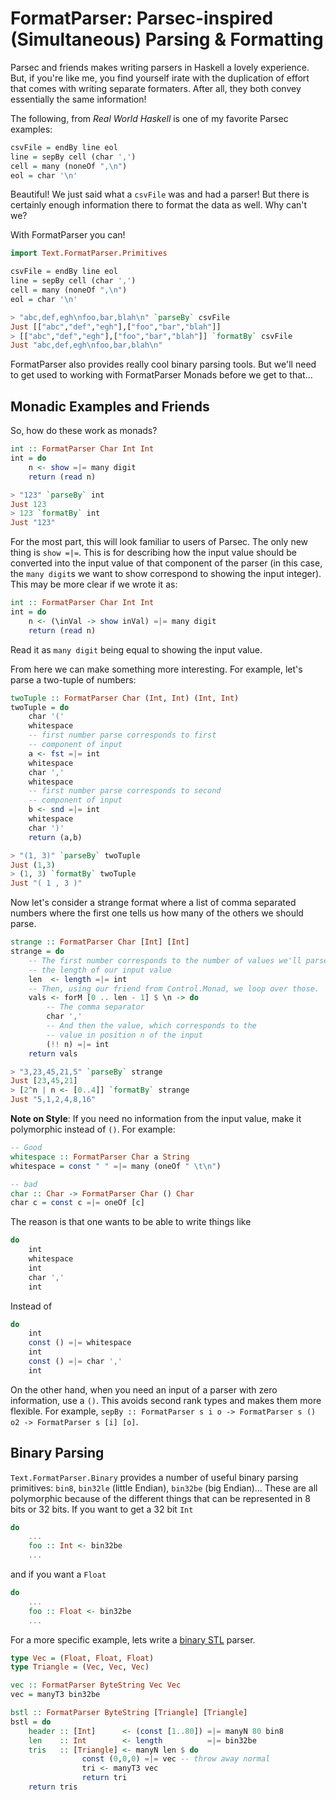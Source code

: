FormatParser: Parsec-inspired (Simultaneous) Parsing & Formatting
=================================================================

Parsec and friends makes writing parsers in Haskell a lovely experience. But, if you're like me, you find yourself irate with the duplication of effort that comes with writing separate formaters. After all, they both convey essentially the same information!

The following, from *Real World Haskell* is one of my favorite Parsec examples:

```haskell
csvFile = endBy line eol
line = sepBy cell (char ',')
cell = many (noneOf ",\n")
eol = char '\n'
```

Beautiful! We just said what a `csvFile` was and had a parser! But there is certainly enough information there to format the data as well. Why can't we?

With FormatParser you can!

```haskell
import Text.FormatParser.Primitives

csvFile = endBy line eol
line = sepBy cell (char ',')
cell = many (noneOf ",\n")
eol = char '\n'
```

```haskell
> "abc,def,egh\nfoo,bar,blah\n" `parseBy` csvFile 
Just [["abc","def","egh"],["foo","bar","blah"]]
> [["abc","def","egh"],["foo","bar","blah"]] `formatBy` csvFile
Just "abc,def,egh\nfoo,bar,blah\n"
```

FormatParser also provides really cool binary parsing tools. But we'll need to get used to working with FormatParser Monads before we get to that...

Monadic Examples and Friends
----------------------------

So, how do these work as monads?

```haskell
int :: FormatParser Char Int Int
int = do
	n <- show =|= many digit
	return (read n)
```

```haskell
> "123" `parseBy` int
Just 123
> 123 `formatBy` int
Just "123"

```

For the most part, this will look familiar to users of Parsec. The only new thing is `show =|=`. This is for describing how the input value should be converted into the input value of that component of the parser (in this case, the `many digit`s we want to show correspond to showing the input integer). This may be more clear if we wrote it as:

```haskell
int :: FormatParser Char Int Int
int = do
	n <- (\inVal -> show inVal) =|= many digit
	return (read n)
```

Read it as `many digit` being equal to showing the input value.

From here we can make something more interesting. For example, let's parse a two-tuple of numbers:

```haskell
twoTuple :: FormatParser Char (Int, Int) (Int, Int)
twoTuple = do
	char '('
	whitespace
	-- first number parse corresponds to first
	-- component of input
	a <- fst =|= int
	whitespace
	char ','
	whitespace
	-- first number parse corresponds to second
	-- component of input
	b <- snd =|= int
	whitespace
	char ')'
	return (a,b)
```

```haskell
> "(1, 3)" `parseBy` twoTuple
Just (1,3)
> (1, 3) `formatBy` twoTuple
Just "( 1 , 3 )"
```

Now let's consider a strange format where a list of comma separated numbers where the first one tells us how many of the others we should parse.

```haskell
strange :: FormatParser Char [Int] [Int]
strange = do
	-- The first number corresponds to the number of values we'll parse,
	-- the length of our input value
	len  <- length =|= int
	-- Then, using our friend from Control.Monad, we loop over those.
	vals <- forM [0 .. len - 1] $ \n -> do
		-- The comma separator
		char ','
		-- And then the value, which corresponds to the 
		-- value in position n of the input
		(!! n) =|= int
	return vals
```

```haskell
> "3,23,45,21,5" `parseBy` strange
Just [23,45,21]
> [2^n | n <- [0..4]] `formatBy` strange 
Just "5,1,2,4,8,16"
```

**Note on Style**: If you need no information from the input value, make it polymorphic instead of `()`. For example:

```haskell
-- Good
whitespace :: FormatParser Char a String
whitespace = const " " =|= many (oneOf " \t\n")

-- bad
char :: Char -> FormatParser Char () Char
char c = const c =|= oneOf [c]
```

The reason is that one wants to be able to write things like

```haskell
do
	int
	whitespace
	int
	char ','
	int
```

Instead of 

```haskell
do
	int
	const () =|= whitespace
	int
	const () =|= char ','
	int
```

On the other hand, when you need an input of a parser with zero information, use a `()`. This avoids second rank types and makes them more flexible. For example, `sepBy :: FormatParser s i o -> FormatParser s () o2 -> FormatParser s [i] [o]`.


Binary Parsing
--------------

`Text.FormatParser.Binary` provides a number of useful binary parsing primitives: `bin8`, `bin32le` (little Endian), `bin32be` (big Endian)... These are all polymorphic because of the different things that can be represented in 8 bits or 32 bits. If you want to get a 32 bit `Int`

```haskell
do
	...
	foo :: Int <- bin32be
	...
```

and if you want a `Float`

```haskell
do
	...
	foo :: Float <- bin32be
	...
```

For a more specific example, lets write a [binary STL](http://en.wikipedia.org/wiki/STL_%28file_format%29#Binary_STL) parser. 

```haskell
type Vec = (Float, Float, Float)
type Triangle = (Vec, Vec, Vec)

vec :: FormatParser ByteString Vec Vec
vec = manyT3 bin32be

bstl :: FormatParser ByteString [Triangle] [Triangle]
bstl = do
	header :: [Int]      <- (const [1..80]) =|= manyN 80 bin8
	len    :: Int        <- length          =|= bin32be
	tris   :: [Triangle] <- manyN len $ do
				const (0,0,0) =|= vec -- throw away normal
				tri <- manyT3 vec
				return tri
	return tris
```


